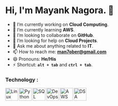 # Hi, I'm Mayank Nagora. 👋

- 🔭 I’m currently working on <strong>Cloud Computing</strong>.
- 🌱 I’m currently learning <strong>AWS</strong>.
- 👯 I’m looking to collaborate on <strong>GitHub</strong>.
- 🤔 I’m looking for help on <strong>Cloud Projects</strong>.
- 💬 Ask me about anything related to <strong>IT</strong>.
- 📫 How to reach me: <strong>[man7ober@gmail.com](mailto:man7ober@gmail.com)</strong>
- 😄 Pronouns: <strong>He/His</strong>
- ⚡ Shortcut: <code><strong>alt + tab</strong></code> and <code><strong>ctrl + tab</strong></code>.

### Technology :
<img align="left" alt="Linux" width="40px" src="https://cdn-icons-png.freepik.com/512/15465/15465695.png?ga=GA1.1.482715163.1719123291" />
<img align="left" alt="Python" width="40px" src="https://cdn-icons-png.freepik.com/512/381/381702.png?ga=GA1.1.482715163.1719123291" />
<img align="left" alt="SQL" width="40px" src="https://cdn-icons-png.freepik.com/512/4248/4248340.png?ga=GA1.1.482715163.1719123291" />
<img align="left" alt="DevOps" width="40px" src="https://cdn-icons-png.freepik.com/512/5687/5687273.png" />
<img align="left" alt="AWS" width="40px" src="https://cdn-icons-png.freepik.com/512/8774/8774484.png?ga=GA1.1.482715163.1719123291" />
<img align="left" alt="DSA" width="40px" src="https://cdn-icons-png.freepik.com/512/15759/15759026.png?ga=GA1.1.482715163.1719123291" />
